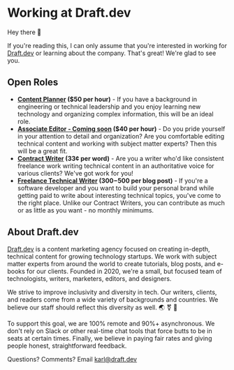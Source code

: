 # Working at Draft.dev

Hey there 👋

If you're reading this, I can only assume that you're interested in working for [Draft.dev](http://draft.dev/) or learning about the company. That's great! We're glad to see you.

## Open Roles

- **[Content Planner](https://github.com/draftdev/jobs/blob/main/content-planner.md) ($50 per hour)** - If you have a background in engineering or technical leadership and you enjoy learning new technology and organizing complex information, this will be an ideal role.
- **[Associate Editor - Coming soon](#) ($40 per hour)** - Do you pride yourself in your attention to detail and organization? Are you comfortable editing technical content and working with subject matter experts? Then this will be a great fit.
- **[Contract Writer](https://github.com/draftdev/jobs/blob/main/contract-writer.md) (33¢ per word)** - Are you a writer who'd like consistent freelance work writing technical content in an authoritative voice for various clients? We've got work for you!
- **[Freelance Technical Writer](https://draft.dev/#write) ($300-$500 per blog post)** - If you're a software developer and you want to build your personal brand while getting paid to write about interesting technical topics, you've come to the right place. Unlike our Contract Writers, you can contribute as much or as little as you want - no monthly minimums.

## About Draft.dev
[Draft.dev](http://draft.dev/) is a content marketing agency focused on creating in-depth, technical content for growing technology startups. We work with subject matter experts from around the world to create tutorials, blog posts, and e-books for our clients. Founded in 2020, we're a small, but focused team of technologists, writers, marketers, editors, and designers.

We strive to improve inclusivity and diversity in tech. Our writers, clients, and readers come from a wide variety of backgrounds and countries. We believe our staff should reflect this diversity as well. 🌏 ⚧ 🌈

To support this goal, we are 100% remote and 90%+ asynchronous. We don't rely on Slack or other real-time chat tools that force butts to be in seats at certain times. Finally, we believe in paying fair rates and giving people honest, straightforward feedback.

Questions? Comments? Email karl@draft.dev
